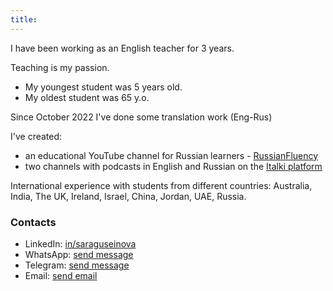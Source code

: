 ```yaml
---
title: 
---
```


I have been working as an English teacher for 3 years. 

Teaching is my passion. 

<!--### 
I'm native Russian speaker. I also teach Russian as a foreign language. 
-->
- My youngest student was 5 years old.
- My oldest student was 65 y.o.
  
Since October 2022 I've done some translation work (Eng-Rus)

I've created:
- an educational YouTube channel for Russian learners - [RussianFluency](https://www.youtube.com/channel/UCwelZhvjtwLwSSil7Evyo5Q/)
- two channels with podcasts in English and Russian on the [Italki platform](5-dollar-bonus.saraguseinova.com)
  
International experience with students from different countries: Australia, India, The UK, Ireland, Israel, China, Jordan, UAE, Russia.

### Contacts
* LinkedIn: [in/saraguseinova](https://www.linkedin.com/in/saraguseinova/)
* WhatsApp: [send message](https://wa.me/905071590431)
* Telegram: [send message](https://t.me/msprincesssara)
* Email: [send email](mailto:s.guseinova97@gmail.com)

